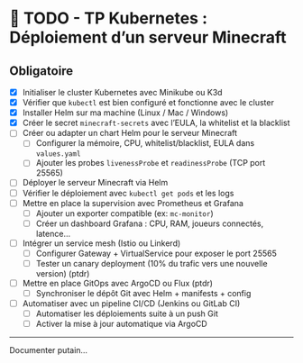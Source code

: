 # 📝 TODO - TP Kubernetes : Déploiement d’un serveur Minecraft

## Obligatoire

- [X] Initialiser le cluster Kubernetes avec Minikube ou K3d
- [X] Vérifier que `kubectl` est bien configuré et fonctionne avec le cluster
- [X] Installer Helm sur ma machine (Linux / Mac / Windows)
- [X] Créer le secret `minecraft-secrets` avec l’EULA, la whitelist et la blacklist
- [ ] Créer ou adapter un chart Helm pour le serveur Minecraft
  - [ ] Configurer la mémoire, CPU, whitelist/blacklist, EULA dans `values.yaml`
  - [ ] Ajouter les probes `livenessProbe` et `readinessProbe` (TCP port 25565)
- [ ] Déployer le serveur Minecraft via Helm
- [ ] Vérifier le déploiement avec `kubectl get pods` et les logs
- [ ] Mettre en place la supervision avec Prometheus et Grafana
  - [ ] Ajouter un exporter compatible (ex: `mc-monitor`)
  - [ ] Créer un dashboard Grafana : CPU, RAM, joueurs connectés, latence…
- [ ] Intégrer un service mesh (Istio ou Linkerd)
  - [ ] Configurer Gateway + VirtualService pour exposer le port 25565
  - [ ] Tester un canary deployment (10% du trafic vers une nouvelle version) (ptdr)
- [ ] Mettre en place GitOps avec ArgoCD ou Flux (ptdr)
  - [ ] Synchroniser le dépôt Git avec Helm + manifests + config
- [ ] Automatiser avec un pipeline CI/CD (Jenkins ou GitLab CI)
  - [ ] Automatiser les déploiements suite à un push Git
  - [ ] Activer la mise à jour automatique via ArgoCD

---

Documenter putain...